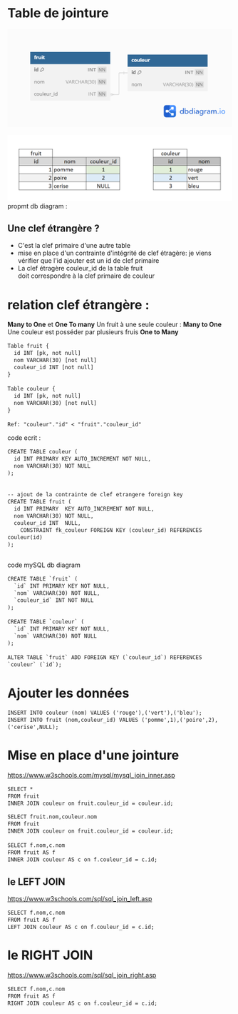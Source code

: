 # Table de jointure

![salade](/img/08/salade.png)
  
![salade](/img/10/salade.png)
propmt db diagram :

## Une clef étrangère ?
- C'est la clef primaire d'une autre table
- mise en place d'un contrainte d'intégrité de clef étragère:
  je viens vérifier que l'id ajouter est un id de clef primaire
- La clef étragère couleur_id de la table fruit  
doit correspondre à la clef primaire de couleur

# relation clef étrangère :
**Many to One** et **One To many**
Un fruit à une seule couleur : **Many to One**
Une couleur est posséder par plusieurs fruis **One to Many** 

```
Table fruit {
  id INT [pk, not null]
  nom VARCHAR(30) [not null]
  couleur_id INT [not null]
}

Table couleur {
  id INT [pk, not null]
  nom VARCHAR(30) [not null]
}

Ref: "couleur"."id" < "fruit"."couleur_id"
```

code ecrit :
```mysql
CREATE TABLE couleur (
  id INT PRIMARY KEY AUTO_INCREMENT NOT NULL,
  nom VARCHAR(30) NOT NULL
);


-- ajout de la contrainte de clef etrangere foreign key
CREATE TABLE fruit (
  id INT PRIMARY  KEY AUTO_INCREMENT NOT NULL,
  nom VARCHAR(30) NOT NULL,
  couleur_id INT  NULL,
    CONSTRAINT fk_couleur FOREIGN KEY (couleur_id) REFERENCES couleur(id)
);


```

code mySQL db diagram
```mysql
CREATE TABLE `fruit` (
  `id` INT PRIMARY KEY NOT NULL,
  `nom` VARCHAR(30) NOT NULL,
  `couleur_id` INT NOT NULL
);

CREATE TABLE `couleur` (
  `id` INT PRIMARY KEY NOT NULL,
  `nom` VARCHAR(30) NOT NULL
);

ALTER TABLE `fruit` ADD FOREIGN KEY (`couleur_id`) REFERENCES `couleur` (`id`);
```

# Ajouter les données
```mysql
INSERT INTO couleur (nom) VALUES ('rouge'),('vert'),('bleu');
INSERT INTO fruit (nom,couleur_id) VALUES ('pomme',1),('poire',2),('cerise',NULL);
```

# Mise en place d'une jointure
https://www.w3schools.com/mysql/mysql_join_inner.asp

```mysql
SELECT *
FROM fruit
INNER JOIN couleur on fruit.couleur_id = couleur.id;
```

```mysql
SELECT fruit.nom,couleur.nom
FROM fruit
INNER JOIN couleur on fruit.couleur_id = couleur.id;

SELECT f.nom,c.nom
FROM fruit AS f
INNER JOIN couleur AS c on f.couleur_id = c.id;
```

## le LEFT JOIN
https://www.w3schools.com/sql/sql_join_left.asp

```mysql
SELECT f.nom,c.nom
FROM fruit AS f
LEFT JOIN couleur AS c on f.couleur_id = c.id;
```

# le RIGHT JOIN 
https://www.w3schools.com/sql/sql_join_right.asp

```mysql
SELECT f.nom,c.nom
FROM fruit AS f
RIGHT JOIN couleur AS c on f.couleur_id = c.id;
```
